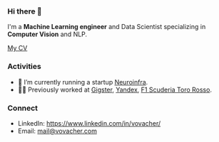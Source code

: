 ### Hi there 👋

I'm a **Machine Learning engineer** and Data Scientist specializing in **Computer Vision** and NLP.

[My CV](./ChernykhCV.pdf)

### Activities

- 🔭 I’m currently running a startup [Neuroinfra](https://github.com/neuroinfra).
- 👨‍💻 Previously worked at [Gigster](https://gigster.com), [Yandex](https://yandex.com/company/), [F1 Scuderia Toro Rosso](https://www.scuderiaalphatauri.com/en/).

### Connect

- LinkedIn: https://www.linkedin.com/in/vovacher/
- Email: mail@vovacher.com
